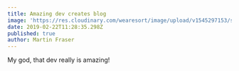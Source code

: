 ```yaml
---
title: Amazing dev creates blog
image: 'https://res.cloudinary.com/wearesort/image/upload/v1545297153/sample.jpg'
date: 2019-02-22T11:28:35.298Z
published: true
author: Martin Fraser
---
```

My god, that dev really is amazing!
